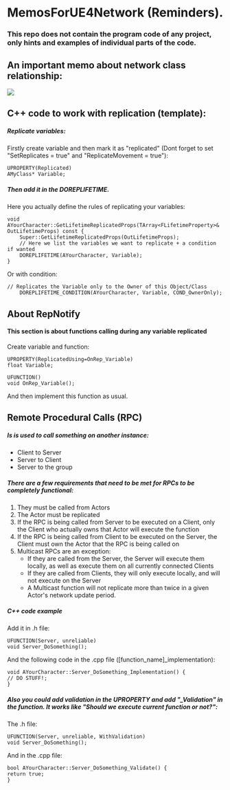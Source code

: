 # MemosForUE4Network (Reminders).

### This repo does not contain the program code of any project, only hints and examples of individual parts of the code.

## An important memo about network class relationship:
![](https://sun9-29.userapi.com/c205524/v205524269/3e2a9/X-QWilMuijc.jpg)

## C++ code to work with replication (template):
##### Replicate variables:
Firstly create variable and then mark it as "replicated" (Dont forget to set "SetReplicates = true" and "ReplicateMovement = true"):
```
UPROPERTY(Replicated)
AMyClass* Variable;
```

##### Then add it in the DOREPLIFETIME.
Here you actually define the rules of replicating your variables:
```
void AYourCharacter::GetLifetimeReplicatedProps(TArray<FLifetimeProperty>& OutLifetimeProps) const {
    Super::GetLifetimeReplicatedProps(OutLifetimeProps);
    // Here we list the variables we want to replicate + a condition if wanted
    DOREPLIFETIME(AYourCharacter, Variable);
}
```
Or with condition:
```
// Replicates the Variable only to the Owner of this Object/Class
    DOREPLIFETIME_CONDITION(AYourCharacter, Variable, COND_OwnerOnly);
```
## About RepNotify
#### This section is about functions calling during any variable replicated
Create variable and function:
```
UPROPERTY(ReplicatedUsing=OnRep_Variable)
float Variable;

UFUNCTION()
void OnRep_Variable();
```
And then implement this function as usual.
## Remote Procedural Calls (RPC)
##### Is is used to call something on another instance:
* Client to Server
* Server to Client
* Server to the group
##### There are a few requirements that need to be met for RPCs to be completely functional:
1. They must be called from Actors
2. The Actor must be replicated
3. If the RPC is being called from Server to be executed on a Client,
only the Client who actually owns that Actor will execute the function
4. If the RPC is being called from Client to be executed on the Server,
the Client must own the Actor that the RPC is being called on
5. Multicast RPCs are an exception:
    * If they are called from the Server, the Server will execute them locally,
    as well as execute them on all currently connected Clients
    * If they are called from Clients, they will only execute locally,
    and will not execute on the Server
    * A Multicast function will not replicate more than twice in a given
    Actor's network update period.
##### C++ code example
Add it in .h file:
```
UFUNCTION(Server, unreliable)
void Server_DoSomething();
```
And the following code in the .cpp file ([function_name]_implementation):
```
void AYourCharacter::Server_DoSomething_Implementation() {
// DO STUFF!;
}
```
##### Also you could add validation in the UPROPERTY and add "_Validation" in the function. It works like "Should we execute current function or not?":
The .h file:
```
UFUNCTION(Server, unreliable, WithValidation)
void Server_DoSomething();
```

And in the .cpp file:
```
bool AYourCharacter::Server_DoSomething_Validate() {
return true;
}
```
